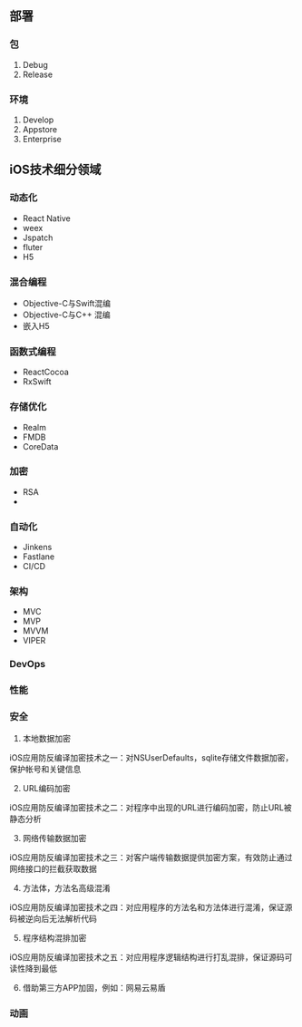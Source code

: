 ## 部署

### 包

1. Debug
2. Release

### 环境

1. Develop
2. Appstore
3. Enterprise




## iOS技术细分领域

### 动态化

* React Native
* weex
* Jspatch
* fluter
* H5

### 混合编程

* Objective-C与Swift混编
* Objective-C与C++ 混编
* 嵌入H5

### 函数式编程

* ReactCocoa
* RxSwift

### 存储优化

* Realm
* FMDB
* CoreData

### 加密

* RSA
* ​

### 自动化

* Jinkens
* Fastlane
* CI/CD

### 架构

* MVC
* MVP
* MVVM
* VIPER

### DevOps



### 性能



### 安全

1. 本地数据加密

iOS应用防反编译加密技术之一：对NSUserDefaults，sqlite存储文件数据加密，保护帐号和关键信息

2. URL编码加密

iOS应用防反编译加密技术之二：对程序中出现的URL进行编码加密，防止URL被静态分析

3. 网络传输数据加密

iOS应用防反编译加密技术之三：对客户端传输数据提供加密方案，有效防止通过网络接口的拦截获取数据

4. 方法体，方法名高级混淆

iOS应用防反编译加密技术之四：对应用程序的方法名和方法体进行混淆，保证源码被逆向后无法解析代码

5. 程序结构混排加密

iOS应用防反编译加密技术之五：对应用程序逻辑结构进行打乱混排，保证源码可读性降到最低

6. 借助第三方APP加固，例如：网易云易盾



### 动画


